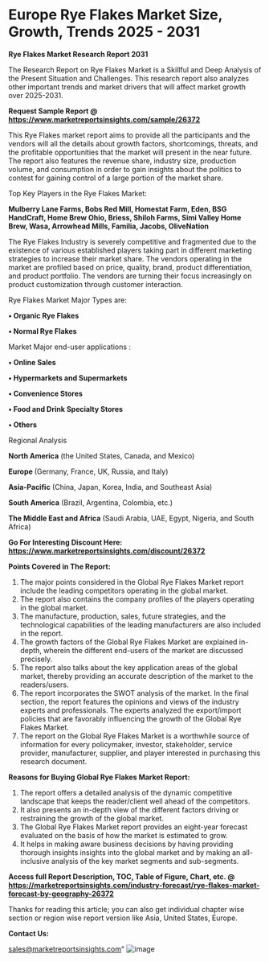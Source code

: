  # Europe Rye Flakes Market Size, Growth, Trends 2025 - 2031

<strong>Rye Flakes Market Research Report 2031</strong>

The Research Report on Rye Flakes Market is a Skillful and Deep Analysis of the Present Situation and Challenges. This research report also analyzes other important trends and market drivers that will affect market growth over 2025-2031.

<strong>Request Sample Report @ <a href=https://www.marketreportsinsights.com/sample/26372>https://www.marketreportsinsights.com/sample/26372</a></strong>

This Rye Flakes market report aims to provide all the participants and the vendors will all the details about growth factors, shortcomings, threats, and the profitable opportunities that the market will present in the near future. The report also features the revenue share, industry size, production volume, and consumption in order to gain insights about the politics to contest for gaining control of a large portion of the market share.

Top Key Players in the Rye Flakes Market:

<strong>Mulberry Lane Farms, Bobs Red Mill, Homestat Farm, Eden, BSG HandCraft, Home Brew Ohio, Briess, Shiloh Farms, Simi Valley Home Brew, Wasa, Arrowhead Mills, Familia, Jacobs, OliveNation</strong>

The Rye Flakes Industry is severely competitive and fragmented due to the existence of various established players taking part in different marketing strategies to increase their market share. The vendors operating in the market are profiled based on price, quality, brand, product differentiation, and product portfolio. The vendors are turning their focus increasingly on product customization through customer interaction.

Rye Flakes Market Major Types are:

<strong>• Organic Rye Flakes

• Normal Rye Flakes</strong>

Market Major end-user applications :

<strong>• Online Sales

• Hypermarkets and Supermarkets

• Convenience Stores

• Food and Drink Specialty Stores

• Others</strong>

Regional Analysis

</u><strong><b>North America</b></strong> (the United States, Canada, and Mexico)

<strong><b>Europe </b></strong>(Germany, France, UK, Russia, and Italy)

<strong><b>Asia-Pacific</b></strong> (China, Japan, Korea, India, and Southeast Asia)

<strong><b>South America</b></strong> (Brazil, Argentina, Colombia, etc.)

<strong><b>The Middle East and Africa</b></strong> (Saudi Arabia, UAE, Egypt, Nigeria, and South Africa)

<strong>Go For Interesting Discount Here: <a href=https://www.marketreportsinsights.com/discount/26372>https://www.marketreportsinsights.com/discount/26372</a></strong>

<strong>Points Covered in The Report:</strong>
<ol>
  <li>The major points considered in the Global Rye Flakes Market report include the leading competitors operating in the global market.</li>
  <li>The report also contains the company profiles of the players operating in the global market.</li>
  <li>The manufacture, production, sales, future strategies, and the technological capabilities of the leading manufacturers are also included in the report.</li>
  <li>The growth factors of the Global Rye Flakes Market are explained in-depth, wherein the different end-users of the market are discussed precisely.</li>
  <li>The report also talks about the key application areas of the global market, thereby providing an accurate description of the market to the readers/users.</li>
  <li>The report incorporates the SWOT analysis of the market. In the final section, the report features the opinions and views of the industry experts and professionals. The experts analyzed the export/import policies that are favorably influencing the growth of the Global Rye Flakes Market.</li>
  <li>The report on the Global Rye Flakes Market is a worthwhile source of information for every policymaker, investor, stakeholder, service provider, manufacturer, supplier, and player interested in purchasing this research document.</li>
</ol>
<strong>Reasons for Buying Global Rye Flakes Market Report:</strong>

<ol>
  <li>The report offers a detailed analysis of the dynamic competitive landscape that keeps the reader/client well ahead of the competitors.</li>
  <li>It also presents an in-depth view of the different factors driving or restraining the growth of the global market.</li>
  <li>The Global Rye Flakes Market report provides an eight-year forecast evaluated on the basis of how the market is estimated to grow.</li>
  <li>It helps in making aware business decisions by having providing thorough insights insights into the global market and by making an all-inclusive analysis of the key market segments and sub-segments.</li>
</ol>
<strong>Access full Report Description, TOC, Table of Figure, Chart, etc. @ <a href=https://marketreportsinsights.com/industry-forecast/rye-flakes-market-forecast-by-geography-26372>https://marketreportsinsights.com/industry-forecast/rye-flakes-market-forecast-by-geography-26372</a></strong>


Thanks for reading this article; you can also get individual chapter wise section or region wise report version like Asia, United States, Europe.

<strong>Contact Us:</strong>

sales@marketreportsinsights.com"
![image](https://github.com/user-attachments/assets/81427472-cc5b-4055-a26e-d6911f90fce4)

